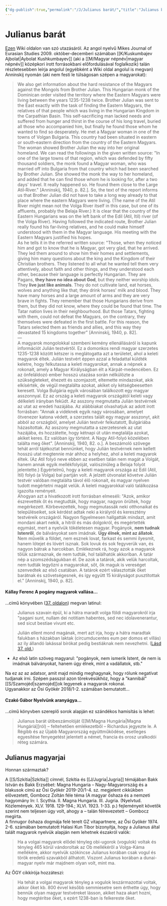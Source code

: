 ```yaml
---
{"dg-publish":true,"permalink":"/J/Julianus barát/","title":"Julianus barát","tags":["Englishtexttranslated"],"created":"2023-10-20T05:29","updated":"2024-10-25T22:04"}
---
```



# Julianus barát

[Ezen](https://hu.wikipedia.org/wiki/Julianus_bar%C3%A1t) Wiki oldalon van szó utazásáról. Az angol nyelvű Mikes Journal of Eurasian Studies 2009. október-decemberi számában [[K/Kuskumbajev Ajbolat\|Aybolat Kushkumbayev]] (aki a [[M/Magyar népnév\|magyar népnév]] középkori írott forrásokbani előfordulásával foglalkozik) talán részletesebben leírja angolul (egyébként a Wiki oldal angolul is megvan) Anninskij nyomán (aki nem festi le túlságosan szépen a magyarokat):  
> We also get information about the hard resistance of the Magyars against the Mongols from Brother Julian. This Hungarian monk of the Dominican order visited the territory where the Eastern Magyars were living between the years 1235-1238 twice. Brother Julian was sent to the East exactly with the task of finding the Eastern Magyars, the relatives of that people which was living in the Hungarian Kingdom in the Carpathian Basin. This self‐sacrificing man lacked needs and suffered from hunger and thirst in the course of his long travel, buried all those who accompanied him, but finally he found those whom he wanted to find so desperately. He met a Magyar woman in one of the towns of Volgan Bulgaria. This country had been situated in eastern or south‐eastern direction from the country of the Eastern Magyars. The woman showed Brother Julian the way into her original homeland. We can read the followings in the given written source: "In one of the large towns of that region, which was defended by fifty thousand soldiers, the monk found a Magyar woman, who was married off into Bulgaria from that country which had been searched by Brother Julian. She showed the monk the way to her homeland, and added that he can find those whom he is looking for, after a two days' travel. It really happened so. He found them close to the Large Atil‐River." \[Anninskij, 1940, p. 82.\]. So, the text of the report informs us that Brother Julian did not have to take a long way already to that place where the eastern Magyars were living. (The name of the Atil River might mean not the Volga River itself in this case, but one of its affluents, probably the Belaja River.) It is clear that the country of the Eastern Hungarians was on the left bank of the Edil (Atil, Itil) river (of the Volga River). Having followed the indicated route, Brother Julian really found his far‐living relatives, and he could make himself understood with them in the Magyar language. His meeting with the Eastern Magyars justified his hopes.  
> As he tells it in the referred written source: "Those, when they noticed him and got to know that he is Magyar, got very glad, that he arrived. They led them around to show him their homes and settlements, giving him many questions about the king and the Kingdom of their Christian brothers. They listened to all what he wanted tell them very attentively, about faith and other things, and they understood each other, because their language is perfectly Hungarian. They are Pagans, **they have no idea about God**, but they neither worship idols. They **live just like animals**. They do not cultivate land, eat horses, wolves and anything like that; they drink horses' milk and blood. They have many horses and a large amount of arms and they are very brave in fights. They remember that those Hungarians derive from them, but they did not know, where they could be found that time. The Tatar nation lives in their neighbourhood. But those Tatars, fighting with them, could not defeat the Magyars, on the contrary, they themselves were defeated in the first battle. For this reason, the Tatars selected them as friends and allies, and this way they devastated 15 kingdoms together" \[Anninskij, 1940, p. 82\].  
> —  
> A magyarok mongolokkal szembeni kemény ellenállásáról is kapunk információt Julián testvértől. Ez a domonkos rendi magyar szerzetes 1235-1238 között kétszer is meglátogatta azt a területet, ahol a keleti magyarok éltek. Julián testvért éppen azzal a feladattal küldték keletre, hogy felkutassa a keleti magyarokat, annak a népnek a rokonait, amely a Magyar Királyságban élt a Kárpát-medencében. Ez az önfeláldozó ember hosszú utazása során nélkülözte a szükségleteket, éhezett és szomjazott, eltemette mindazokat, akik elkísérték, de végül megtalálta azokat, akiket oly kétségbeesetten keresett. Volga Bulgária egyik városában találkozott egy magyar asszonnyal. Ez az ország a keleti magyarok országától keleti vagy délkeleti irányban feküdt. Az asszony megmutatta Julián testvérnek az utat az eredeti hazájába. Az alábbiakat olvashatjuk az adott írott forrásban: "Annak a vidéknek egyik nagy városában, amelyet ötvenezer katona védett, a szerzetes talált egy magyar asszonyt, akit abból az országból, amelyet Julián testvér felkutatott, Bulgáriába házasítottak. Az asszony megmutatta a szerzetesnek az utat hazájába, és hozzátette, hogy kétnapi út után megtalálja azokat, akiket keres. Ez valóban így történt. A Nagy Atil-folyó közelében találta meg őket". \[Anninskij, 1940, 82. o.]. A beszámoló szövege tehát arról tájékoztat bennünket, hogy Julián testvérnek nem kellett hosszú utat megtennie már ahhoz a helyhez, ahol a keleti magyarok éltek. (Az Atil folyó neve ebben az esetben talán nem magát a Volgát, hanem annak egyik mellékfolyóját, valószínűleg a Belaja folyót jelentette.) Egyértelmű, hogy a keleti magyarok országa az Edil (Atil, Itil) folyó (a Volga) bal partján volt. A jelzett útvonalat követve Julián testvér valóban megtalálta távol élő rokonait, és magyar nyelven tudott megértetni magát velük. A keleti magyarokkal való találkozása igazolta reményeit.  
> Ahogyan azt a hivatkozott írott forrásban elmeséli: "Azok, amikor észrevették őt és megtudták, hogy magyar, nagyon örültek, hogy megérkezett. Körbevezették, hogy megmutassák neki otthonaikat és településeiket, sok kérdést adtak neki a királyról és keresztény testvéreik országáról. Nagyon figyelmesen hallgatták mindazt, amit mondani akart nekik, a hitről és más dolgokról, és megértették egymást, mert a nyelvük tökéletesen magyar. Pogányok, **nem tudnak Istenről**, de bálványokat sem imádnak. **Úgy élnek, mint az állatok**. Nem művelik a földet, nem esznek lovat, farkast és semmi ilyesmit, hanem lótejet és lóvért isznak. Sok lovuk és sok fegyverük van, és nagyon bátrak a harcokban. Emlékeznek rá, hogy azok a magyarok tőlük származnak, de nem tudták, hol találhatók akkoriban. A tatár nép a szomszédságukban él. De azok a tatárok, akik velük harcoltak, nem tudták legyőzni a magyarokat, sőt, ők maguk is vereséget szenvedtek az első csatában. A tatárok ezért választották őket barátnak és szövetségesnek, és így együtt 15 királyságot pusztítottak el." \[Anninskij, 1940, p. 82\].  

#### Kállay Ferenc A pogány magyarok vallása...

...című könyvében ([37. oldalon](zotero://open-pdf/library/items/DFI47XPY?page=37&annotation=PF579FY8)) megvan latinul:  
> Julianus szavain épül, ki a hátra maradt volga földi magyarokról irja "pagani sunt, nullam dei notitiam habentes, sed nec idolavenerantur, sed sicut bestiae vivunt etc.
>
> Julián ellent mond magának, mert azt irja, hogy a hátra maradtak falukban s házakban laktak (circumducentes eum per domos et villás) az ily állandó lakással bírókat pedig bestiáknak nem nevezhetni. ([Lásd 37. old.](zotero://open-pdf/library/items/DFI47XPY?page=37&annotation=Z9BIWMB3))
- Az első latin szöveg magyarul: "pogányok, nem ismerik Istent, de nem is imádnak bálványokat, hanem úgy élnek, mint a vadállatok, stb."  

Na ez az az adatsor, amit majd mindig meghagynak, hogy rólunk negatívat tudjanak írni. Szépen passzol azon törekvésükhöz, hogy a "kannibál" [[S/Szamojéd\|szamojéd]]ok legyenek a magyarok rokonai.  
Ugyanakkor az Ősi Gyökér 2018/1-2. számában bemutatott...  

#### Czakó Gábor Nyelvünk aranyágya...

...című könyvben szereplő sorok alapján ez szándékos hamisítás is lehet:  
> Julianus barát útibeszámolóját ([[M/Magna Hungária\|Magna Hungáriá]]ról) – feltehetően emlékezetből – Richardus jegyezte le. A Régibb és az Újabb Magyarország együttműködése, esetleges egyesítése fenyegetést jelentett a német, francia és orosz uralkodói réteg számára.  

## Julianus magyarjai

Honnan származtak?  

A [[S/Szkítia\|Szkítia]] címnél, Szkítia és [[J/Jugria\|Jugria]] témájában Bakk István és Bakk Erzsébet: Magna Hungaria – Nagy-Magyarország és a blakusok című az Ősi Gyökér 2019-20/1-4. sz. megjelent cikkükben elővezetett, Gombocz Zoltán féle téma (A magyar őshaza és a nemzeti hagyomány In: I. Scythia. II. Magna Hungaria. III. Jugria. (Nyelvtud. Közlemények. XLV. 1918. 129-194.; XLVI. 1923. 1-33. p.) fejleményeit követők szerint nem teljesen úgy volt, ahogy a – talán félrevezetett – Gombocz megírta.  
A finnugor őshaza dogmája felé terelt GZ vitapartnere, az Ősi Gyökér 1974. 2-6. számában bemutatott Halasi Kun Tibor bizonyítja, hogy a Julianus által talált magyarok nyelvük alapján nem lehetnek északról valók:  
> Ha a volgai magyarok elődei tényleg obi-ugorok (vogulok) voltak és tényleg 465 körül vándoroltak az Ob mellékéről a Volga-Káma mellékére, akkor nyelvük szókincse Julianus korában csak vogul és török eredetű szavakból állhatott. Viszont Julianus korában a dunai-magyar nyelv már majdnem olyan volt, mint ma.  

Az ŐGY cikkírója hozzáteszi:  
> Ha tehát a volgai magyarok tényleg a vogulok leszármazottai voltak, akkor őket kb. 800 évvel később semmiesetre sem érthette úgy, hogy bennük olyan magyar testvéreket lásson, akiket haza akart hozni, hogy megtérítse őket, s ezért 1238-ban is felkereste őket.  